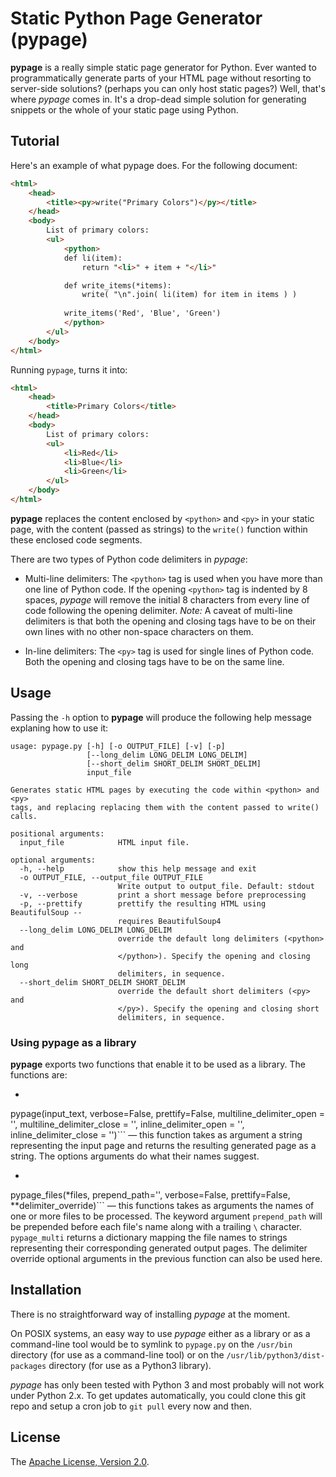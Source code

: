 Static Python Page Generator (pypage)
=====================================
**pypage** is a really simple static page generator for Python. Ever wanted to programmatically generate parts of your HTML page without resorting to server-side solutions? (perhaps you can only host static pages?) Well, that's where *pypage* comes in. It's a drop-dead simple solution for generating snippets or the whole of your static page using Python.

Tutorial
--------
Here's an example of what pypage does. For the following document:

```html
<html>
    <head>
        <title><py>write("Primary Colors")</py></title>
    </head>
    <body>
        List of primary colors:
        <ul>        
            <python>
            def li(item):
                return "<li>" + item + "</li>"

            def write_items(*items):
                write( "\n".join( li(item) for item in items ) )
            
            write_items('Red', 'Blue', 'Green')
            </python>
        </ul>
    </body>
</html>
```

Running `pypage`, turns it into:

```html
<html>
    <head>
        <title>Primary Colors</title>
    </head>
    <body>
        List of primary colors:
        <ul>        
            <li>Red</li>
            <li>Blue</li>
            <li>Green</li>
        </ul>
    </body>
</html>
```
**pypage** replaces the content enclosed by `<python>` and `<py>` in your static page, with the content (passed as strings) to the `write()` function within these enclosed code segments.

There are two types of Python code delimiters in *pypage*:

* Multi-line delimiters: The `<python>` tag is used when you have more than one line of Python code. If the opening `<python>` tag is indented by 8 spaces, *pypage* will remove the initial 8 characters from every line of code following the opening delimiter. _Note:_ A caveat of multi-line delimiters is that both the opening and closing tags have to be on their own lines with no other non-space characters on them.

* In-line delimiters: The `<py>` tag is used for single lines of Python code. Both the opening and closing tags have to be on the same line.

Usage
-----
Passing the `-h` option to **pypage** will produce the following help message explaning how to use it:

    usage: pypage.py [-h] [-o OUTPUT_FILE] [-v] [-p]
                     [--long_delim LONG_DELIM LONG_DELIM]
                     [--short_delim SHORT_DELIM SHORT_DELIM]
                     input_file

    Generates static HTML pages by executing the code within <python> and <py>
    tags, and replacing replacing them with the content passed to write() calls.

    positional arguments:
      input_file            HTML input file.

    optional arguments:
      -h, --help            show this help message and exit
      -o OUTPUT_FILE, --output_file OUTPUT_FILE
                            Write output to output_file. Default: stdout
      -v, --verbose         print a short message before preprocessing
      -p, --prettify        prettify the resulting HTML using BeautifulSoup --
                            requires BeautifulSoup4
      --long_delim LONG_DELIM LONG_DELIM
                            override the default long delimiters (<python> and
                            </python>). Specify the opening and closing long
                            delimiters, in sequence.
      --short_delim SHORT_DELIM SHORT_DELIM
                            override the default short delimiters (<py> and
                            </py>). Specify the opening and closing short
                            delimiters, in sequence.

### Using pypage as a library
**pypage** exports two functions that enable it to be used as a library. The functions are:
 * ```python
 pypage(input_text, verbose=False, prettify=False, multiline_delimiter_open = '<python>', multiline_delimiter_close = '</python>', inline_delimiter_open = '<py>', inline_delimiter_close = '</py>')``` — this function takes as argument a string representing the input page and returns the resulting generated page as a string. The options arguments do what their names suggest.
 * ```python
 pypage_files(*files, prepend_path='', verbose=False, prettify=False, **delimiter_override)``` — this functions takes as arguments the names of one or more files to be processed. The keyword argument `prepend_path` will be prepended before each file's name along with a trailing `\` character. `pypage_multi` returns a dictionary mapping the file names to strings representing their corresponding generated output pages. The delimiter override optional arguments in the previous function can also be used here.

Installation
------------
There is no straightforward way of installing *pypage* at the moment.

On POSIX systems, an easy way to use *pypage* either as a library or as a command-line tool would be to symlink to `pypage.py` on 
the `/usr/bin` directory (for use as a command-line tool) or on the `/usr/lib/python3/dist-packages` directory (for use as a 
Python3 library).

*pypage* has only been tested with Python 3 and most probably will not work under Python 2.x. To get updates 
automatically, you could clone this git repo and setup a cron job to `git pull` every now and then.

License
-------
The [Apache License, Version 2.0](http://www.apache.org/licenses/LICENSE-2.0.html).
